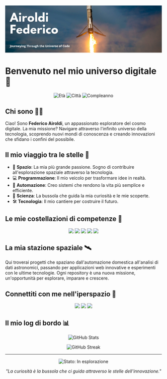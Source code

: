 ![MasterHead](https://github.com/AiroldiFederico/AiroldiFederico/blob/main/header.png)

# Benvenuto nel mio universo digitale 🌌

<p align="center">
  <img src="https://img.shields.io/badge/Età-23-blue" alt="Età">
  <img src="https://img.shields.io/badge/Città-Bergamo-green" alt="Città">
  <img src="https://img.shields.io/badge/Compleanno-24%20Ottobre-red" alt="Compleanno">
</p>

## Chi sono 👨‍🚀

Ciao! Sono **Federico Airoldi**, un appassionato esploratore del cosmo digitale. La mia missione? Navigare attraverso l'infinito universo della tecnologia, scoprendo nuovi mondi di conoscenza e creando innovazioni che sfidano i confini del possibile.

## Il mio viaggio tra le stelle 🚀

- 🌠 **Spazio**: La mia più grande passione. Sogno di contribuire all'esplorazione spaziale attraverso la tecnologia.
- 💻 **Programmazione**: Il mio veicolo per trasformare idee in realtà.
- 🤖 **Automazione**: Creo sistemi che rendono la vita più semplice e efficiente.
- 🔬 **Scienza**: La bussola che guida la mia curiosità e le mie scoperte.
- 🛠 **Tecnologia**: Il mio cantiere per costruire il futuro.

## Le mie costellazioni di competenze 🌟

<p align="center">
  <img src="https://img.shields.io/badge/-Python-3776AB?style=flat-square&logo=Python&logoColor=white" />
  <img src="https://img.shields.io/badge/-JavaScript-F7DF1E?style=flat-square&logo=JavaScript&logoColor=black" />
  <img src="https://img.shields.io/badge/-React-61DAFB?style=flat-square&logo=React&logoColor=black" />
  <img src="https://img.shields.io/badge/-Node.js-339933?style=flat-square&logo=Node.js&logoColor=white" />
  <img src="https://img.shields.io/badge/-Git-F05032?style=flat-square&logo=Git&logoColor=white" />
</p>

## La mia stazione spaziale 🛰️

Qui troverai progetti che spaziano dall'automazione domestica all'analisi di dati astronomici, passando per applicazioni web innovative e esperimenti con le ultime tecnologie. Ogni repository è una nuova missione, un'opportunità per esplorare, imparare e crescere.

## Connettiti con me nell'iperspazio 📡

<p align="center">
  <a href="https://www.linkedin.com/in/tuoprofilo"><img src="https://img.shields.io/badge/-LinkedIn-0077B5?style=flat-square&logo=LinkedIn&logoColor=white" /></a>
  <a href="https://twitter.com/tuoprofilo"><img src="https://img.shields.io/badge/-Twitter-1DA1F2?style=flat-square&logo=Twitter&logoColor=white" /></a>
  <a href="mailto:tua.email@example.com"><img src="https://img.shields.io/badge/-Email-D14836?style=flat-square&logo=Gmail&logoColor=white" /></a>
</p>

## Il mio log di bordo 📊

<p align="center">
  <img src="https://github-readme-stats.vercel.app/api?username=tuousername&show_icons=true&theme=radical" alt="GitHub Stats" />
</p>

<p align="center">
  <img src="https://github-readme-streak-stats.herokuapp.com/?user=tuousername&theme=radical" alt="GitHub Streak" />
</p>

---

<p align="center">
  <img src="https://img.shields.io/badge/Stato-In%20esplorazione-brightgreen?style=for-the-badge" alt="Stato: In esplorazione" />
</p>

<p align="center">
  <i>"La curiosità è la bussola che ci guida attraverso le stelle dell'innovazione."</i>
</p>
